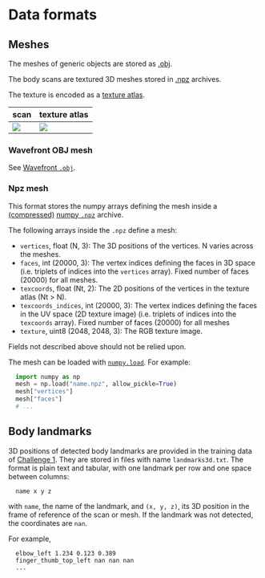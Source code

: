# Data formats

## Meshes

The meshes of generic objects are stored as [.obj](#wavefront-obj-mesh).

The body scans are textured 3D meshes stored in [.npz](#npz-mesh) archives.

The texture is encoded as a
[texture atlas](https://en.wikipedia.org/wiki/Texture_atlas).

| scan              | texture atlas |
| -                 | -             |
| ![][texture-scan] | ![][texture]  |

[texture-scan]: data/3dbodytex2-texture_atlas-scan-small.png
[texture]: data/3dbodytex2-texture_atlas-small.png

### Wavefront OBJ mesh

See [Wavefront `.obj`](https://en.wikipedia.org/wiki/Wavefront_.obj_file).

### Npz mesh

This format stores the numpy arrays defining the mesh inside a
[(compressed)](https://numpy.org/doc/stable/reference/generated/numpy.savez_compressed.html)
[numpy `.npz`](https://numpy.org/doc/stable/reference/generated/numpy.savez.html)
archive.

The following arrays inside the `.npz` define a mesh:

* `vertices`, float (N, 3):
    The 3D positions of the vertices.
    N varies across the meshes.
* `faces`, int (20000, 3):
    The vertex indices defining the faces in 3D space (i.e. triplets of indices
    into the `vertices` array). Fixed number of faces (20000) for all meshes.
* `texcoords`, float (Nt, 2):
    The 2D positions of the vertices in the texture atlas (Nt > N).
* `texcoords_indices`, int (20000, 3):
    The vertex indices defining the faces in the UV space (2D texture image)
    (i.e. triplets of indices into the `texcoords` array). Fixed number of
    faces (20000) for all meshes
* `texture`, uint8 (2048, 2048, 3):
    The RGB texture image.

Fields not described above should not be relied upon.

The mesh can be loaded with [`numpy.load`][np.load].
For example:

```python
  import numpy as np
  mesh = np.load("name.npz", allow_pickle=True)
  mesh["vertices"]
  mesh["faces"]
  # ...
```

[np.load]: https://numpy.org/doc/stable/reference/generated/numpy.load.html

## Body landmarks

3D positions of detected body landmarks are provided
in the training data of [Challenge 1](challenge_1.md).
They are stored in files with name `landmarks3d.txt`.
The format is plain text and tabular, with one landmark per row and one space
between columns:

```
  name x y z
```

with `name`, the name of the landmark, and `(x, y, z)`, its 3D position in
the frame of reference of the scan or mesh.
If the landmark was not detected, the coordinates are `nan`.

For example,

```
  elbow_left 1.234 0.123 0.389
  finger_thumb_top_left nan nan nan
  ...
```
